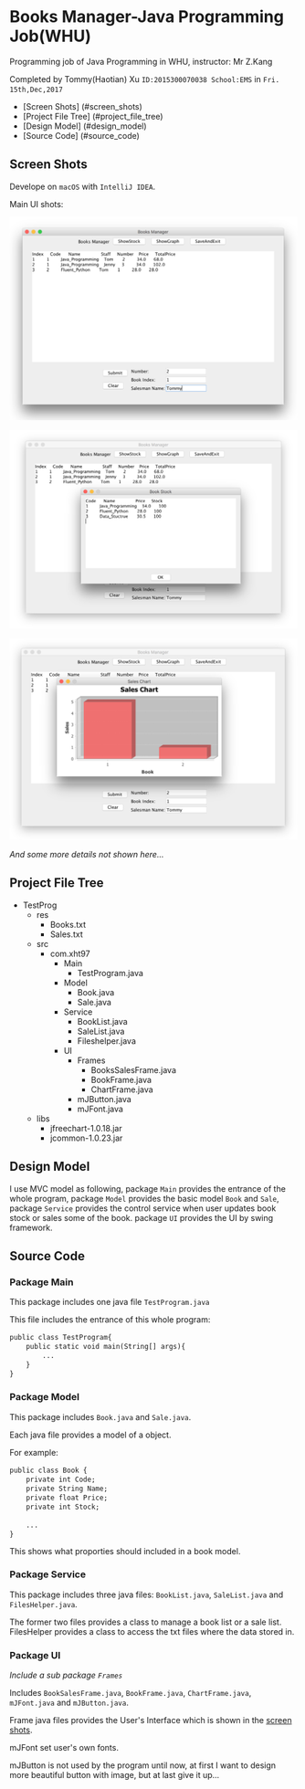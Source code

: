 # Books Manager-Java Programming Job(WHU)

Programming job of Java Programming in WHU, instructor: Mr Z.Kang

Completed by Tommy(Haotian) Xu `ID:2015300070038 School:EMS` in `Fri. 15th,Dec,2017`

* [Screen Shots] (#screen_shots)
* [Project File Tree] (#project_file_tree)
* [Design Model] (#design_model)
* [Source Code] (#source_code)

## Screen Shots

<span id="screen_shots">Develope on `macOS` with `IntelliJ IDEA`.</span>

Main UI shots:

![](pic1.png)

![](pic2.png)

![](pic3.png)

*And some more details not shown here...*

## Project File Tree

<span id="project_file_tree"></span>

- TestProg
	- res
		- Books.txt
		- Sales.txt
	- src
		- com.xht97
			- Main
				- TestProgram.java
			- Model
				- Book.java
				- Sale.java
			- Service
				- BookList.java
				- SaleList.java
				- Fileshelper.java
			- UI
				- Frames
					- BooksSalesFrame.java
					- BookFrame.java
					- ChartFrame.java
				- mJButton.java
				- mJFont.java
	- libs
		- jfreechart-1.0.18.jar
		- jcommon-1.0.23.jar

## Design Model

<span id="design_model"></span>

I use MVC model as following, package `Main` provides the entrance of the whole program, package `Model` provides the basic model `Book` and `Sale`, package `Service` provides the control service when user updates book stock or sales some of the book. package `UI` provides the UI by swing framework.

## Source Code

<span id="source_code"></span>

### Package Main

This package includes one java file `TestProgram.java`

This file includes the entrance of this whole program:

	public class TestProgram{
		public static void main(String[] args){
			...
		}
	}
	
### Package Model

This package includes `Book.java` and `Sale.java`.

Each java file provides a model of a object.

For example:

	public class Book {
   		private int Code;
    	private String Name;
    	private float Price;
    	private int Stock;
		
		...
	}

This shows what proporties should included in a book model.

### Package Service

This package includes three java files: `BookList.java`, `SaleList.java` and `FilesHelper.java`.

The former two files provides a class to manage a book list or a sale list. FilesHelper provides a class to access the txt files where the data stored in.

### Package UI

*Include a sub package `Frames`*

Includes `BookSalesFrame.java`, `BookFrame.java`, `ChartFrame.java`, `mJFont.java` and `mJButton.java`.

Frame java files provides the User's Interface which is shown in the [screen shots](#screen_shots).

mJFont set user's own fonts.

mJButton is not used by the program until now, at first I want to design more beautiful button with image, but at last give it up...
